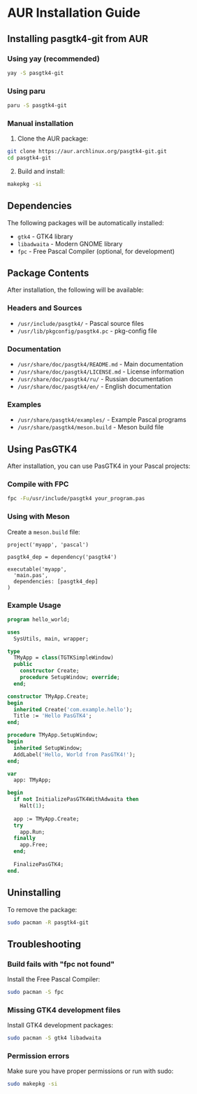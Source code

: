 # AUR Installation Guide

## Installing pasgtk4-git from AUR

### Using yay (recommended)

```bash
yay -S pasgtk4-git
```

### Using paru

```bash
paru -S pasgtk4-git
```

### Manual installation

1. Clone the AUR package:
```bash
git clone https://aur.archlinux.org/pasgtk4-git.git
cd pasgtk4-git
```

2. Build and install:
```bash
makepkg -si
```

## Dependencies

The following packages will be automatically installed:
- `gtk4` - GTK4 library
- `libadwaita` - Modern GNOME library
- `fpc` - Free Pascal Compiler (optional, for development)

## Package Contents

After installation, the following will be available:

### Headers and Sources
- `/usr/include/pasgtk4/` - Pascal source files
- `/usr/lib/pkgconfig/pasgtk4.pc` - pkg-config file

### Documentation
- `/usr/share/doc/pasgtk4/README.md` - Main documentation
- `/usr/share/doc/pasgtk4/LICENSE.md` - License information
- `/usr/share/doc/pasgtk4/ru/` - Russian documentation
- `/usr/share/doc/pasgtk4/en/` - English documentation

### Examples
- `/usr/share/pasgtk4/examples/` - Example Pascal programs
- `/usr/share/pasgtk4/meson.build` - Meson build file

## Using PasGTK4

After installation, you can use PasGTK4 in your Pascal projects:

### Compile with FPC

```bash
fpc -Fu/usr/include/pasgtk4 your_program.pas
```

### Using with Meson

Create a `meson.build` file:
```meson
project('myapp', 'pascal')

pasgtk4_dep = dependency('pasgtk4')

executable('myapp',
  'main.pas',
  dependencies: [pasgtk4_dep]
)
```

### Example Usage

```pascal
program hello_world;

uses
  SysUtils, main, wrapper;

type
  TMyApp = class(TGTKSimpleWindow)
  public
    constructor Create;
    procedure SetupWindow; override;
  end;

constructor TMyApp.Create;
begin
  inherited Create('com.example.hello');
  Title := 'Hello PasGTK4';
end;

procedure TMyApp.SetupWindow;
begin
  inherited SetupWindow;
  AddLabel('Hello, World from PasGTK4!');
end;

var
  app: TMyApp;

begin
  if not InitializePasGTK4WithAdwaita then
    Halt(1);
    
  app := TMyApp.Create;
  try
    app.Run;
  finally
    app.Free;
  end;
  
  FinalizePasGTK4;
end.
```

## Uninstalling

To remove the package:

```bash
sudo pacman -R pasgtk4-git
```

## Troubleshooting

### Build fails with "fpc not found"
Install the Free Pascal Compiler:
```bash
sudo pacman -S fpc
```

### Missing GTK4 development files
Install GTK4 development packages:
```bash
sudo pacman -S gtk4 libadwaita
```

### Permission errors
Make sure you have proper permissions or run with sudo:
```bash
sudo makepkg -si
```